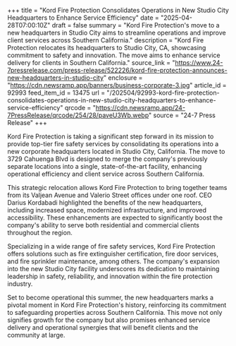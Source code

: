 +++
title = "Kord Fire Protection Consolidates Operations in New Studio City Headquarters to Enhance Service Efficiency"
date = "2025-04-28T07:00:10Z"
draft = false
summary = "Kord Fire Protection's move to a new headquarters in Studio City aims to streamline operations and improve client services across Southern California."
description = "Kord Fire Protection relocates its headquarters to Studio City, CA, showcasing commitment to safety and innovation. The move aims to enhance service delivery for clients in Southern California."
source_link = "https://www.24-7pressrelease.com/press-release/522226/kord-fire-protection-announces-new-headquarters-in-studio-city"
enclosure = "https://cdn.newsramp.app/banners/business-corporate-3.jpg"
article_id = 92993
feed_item_id = 13475
url = "/202504/92993-kord-fire-protection-consolidates-operations-in-new-studio-city-headquarters-to-enhance-service-efficiency"
qrcode = "https://cdn.newsramp.app/24-7PressRelease/qrcode/254/28/paveU3Wb.webp"
source = "24-7 Press Release"
+++

<p>Kord Fire Protection is taking a significant step forward in its mission to provide top-tier fire safety services by consolidating its operations into a new corporate headquarters located in Studio City, California. The move to 3729 Cahuenga Blvd is designed to merge the company's previously separate locations into a single, state-of-the-art facility, enhancing operational efficiency and client service across Southern California.</p><p>This strategic relocation allows Kord Fire Protection to bring together teams from its Valjean Avenue and Valerio Street offices under one roof. CEO Darius Kordabadi highlighted the benefits of the new headquarters, including increased space, modernized infrastructure, and improved accessibility. These enhancements are expected to significantly boost the company's ability to serve both residential and commercial clients throughout the region.</p><p>Specializing in a wide range of fire safety services, Kord Fire Protection offers solutions such as fire extinguisher certification, fire door services, and fire sprinkler maintenance, among others. The company's expansion into the new Studio City facility underscores its dedication to maintaining leadership in safety, reliability, and innovation within the fire protection industry.</p><p>Set to become operational this summer, the new headquarters marks a pivotal moment in Kord Fire Protection's history, reinforcing its commitment to safeguarding properties across Southern California. This move not only signifies growth for the company but also promises enhanced service delivery and operational synergies that will benefit clients and the community at large.</p>